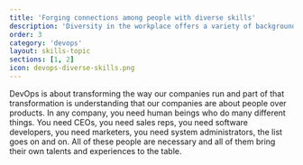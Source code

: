 ```yaml
---
title: 'Forging connections among people with diverse skills'
description: 'Diversity in the workplace offers a variety of backgrounds and perspectives, which can lead to better products.'
order: 3
category: 'devops'
layout: skills-topic
sections: [1, 2]
icon: devops-diverse-skills.png
---
```

DevOps is about transforming the way our companies run and part of that transformation is understanding that our companies are about people over products. In any company, you need human beings who do many different things. You need CEOs, you need sales reps, you need software developers, you need marketers, you need system administrators, the list goes on and on. All of these people are necessary and all of them bring their own talents and experiences to the table.
